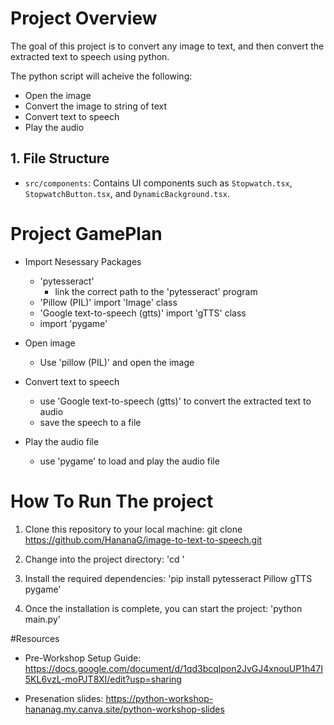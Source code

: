 # Project Overview

The goal of this project is to convert any image to text, and then convert the extracted text to speech using python. 

The python script will acheive the following:
* Open the image
* Convert the image to string of text
* Convert text to speech
* Play the audio 

## 1. File Structure

- `src/components`: Contains UI components such as `Stopwatch.tsx`, `StopwatchButton.tsx`, and `DynamicBackground.tsx`.


# Project GamePlan

* Import Nesessary Packages
    * 'pytesseract'
        * link the correct path to the 'pytesseract' program
  * 'Pillow (PIL)' import 'Image' class
  * 'Google text-to-speech (gtts)' import 'gTTS' class
  * import 'pygame'

* Open image
  * Use 'pillow (PIL)' and open the image

* Convert text to speech
  * use 'Google text-to-speech (gtts)' to convert the extracted text to audio
  * save the speech to a file

* Play the audio file
  * use 'pygame' to load and play the audio file


# How To Run The project
1. Clone this repository to your local machine: git clone https://github.com/HananaG/image-to-text-to-speech.git

2. Change into the project directory: 'cd '

3. Install the required dependencies: 'pip install pytesseract Pillow gTTS pygame'

4. Once the installation is complete, you can start the project: 'python main.py'


#Resources

* Pre-Workshop Setup Guide: https://docs.google.com/document/d/1qd3bcqlpon2JvGJ4xnouUP1h47I5KL6vzL-moPJT8XI/edit?usp=sharing

* Presenation slides: https://python-workshop-hananag.my.canva.site/python-workshop-slides
